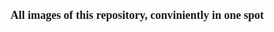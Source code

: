 <h1  style="text-align: left;font-family: consolas; font-size: 18px;">
All images of this repository, conviniently in one spot
</h1>
